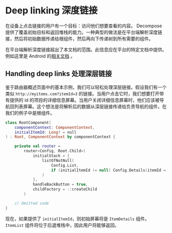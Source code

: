 # Deep linking 深度链接

在设备上点击链接的用户有一个目标：访问他们想要查看的内容。 Decompose 提供了覆盖初始目标和返回堆栈的能力。一种典型的做法是在平台端解析深度链接，然后将初始数据传递给根组件，然后再向下传递树到所有需要的组件。

在平台端解析深度链接超出了本文档的范围。此信息应在平台的特定文档中提供。例如这里是 Android 的[相关文档](https://developer.android.com/training/app-links/deep-linking)
。

## Handling deep links 处理深层链接

鉴于路由器概述页面中的基本示例，我们可以轻松处理深层链接。假设我们有一个类似 `http://myitems.com?itemId=3` 的链接。当用户点击它时，我们想要打开带有提供的 id
的项目的详细信息屏幕。当用户关闭详细信息屏幕时，他们应该被导航回列表屏幕。这个想法是将解析后的数据从深层链接传递给负责导航的组件，在我们的例子中是根组件。

```kotlin
class RootComponent(
    componentContext: ComponentContext,
    initialItemId: Long? = null
) : Root, ComponentContext by componentContext {

    private val router =
        router<Config, Root.Child>(
            initialStack = {
                listOfNotNull(
                    Config.List,
                    if (initialItemId != null) Config.Details(itemId = initialItemId) else null,
                )
            },
            handleBackButton = true,
            childFactory = ::createChild
        )

    // Omitted code
}
```

现在，如果提供了 `initialItemId`，则初始屏幕将是 `ItemDetails` 组件。 `ItemList` 组件将位于后退堆栈中，因此用户将能够返回。